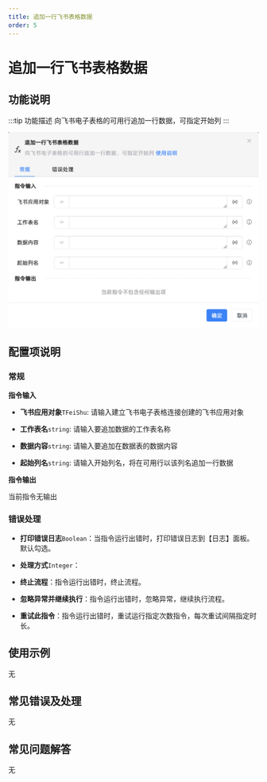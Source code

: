```yaml
---
title: 追加一行飞书表格数据
order: 5
---
```


# 追加一行飞书表格数据

## 功能说明

:::tip 功能描述
向飞书电子表格的可用行追加一行数据，可指定开始列
:::

![追加一行飞书表格数据](../../../../assets/追加一行飞书表格数据_command.png)

## 配置项说明

### 常规

**指令输入**

- **飞书应用对象**`TFeiShu`: 请输入建立飞书电子表格连接创建的飞书应用对象

- **工作表名**`string`: 请输入要追加数据的工作表名称

- **数据内容**`string`: 请输入要追加在数据表的数据内容

- **起始列名**`string`: 请输入开始列名，将在可用行以该列名追加一行数据


**指令输出**

当前指令无输出

### 错误处理

- **打印错误日志**`Boolean`：当指令运行出错时，打印错误日志到【日志】面板。默认勾选。

- **处理方式**`Integer`：

 - **终止流程**：指令运行出错时，终止流程。

 - **忽略异常并继续执行**：指令运行出错时，忽略异常，继续执行流程。

 - **重试此指令**：指令运行出错时，重试运行指定次数指令，每次重试间隔指定时长。

## 使用示例
无

## 常见错误及处理

无

## 常见问题解答

无

